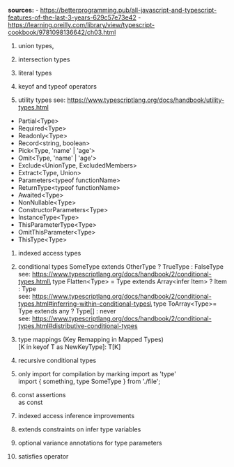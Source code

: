 

**sources:**
    - https://betterprogramming.pub/all-javascript-and-typescript-features-of-the-last-3-years-629c57e73e42
    - https://learning.oreilly.com/library/view/typescript-cookbook/9781098136642/ch03.html

1. union types, 
2. intersection types
3. literal types

4. keyof and typeof operators

5. utility types
    see: https://www.typescriptlang.org/docs/handbook/utility-types.html
- Partial&lt;Type&gt;
- Required&lt;Type&gt;
- Readonly&lt;Type&gt;
- Record&lt;string, boolean&gt;
- Pick&lt;Type, 'name' | 'age'&gt;
- Omit&lt;Type, 'name' | 'age'&gt;
- Exclude&lt;UnionType, ExcludedMembers&gt;
- Extract&lt;Type, Union&gt;
- Parameters&lt;typeof functionName&gt;
- ReturnType&lt;typeof functionName&gt;
- Awaited&lt;Type&gt;
- NonNullable&lt;Type&gt;
- ConstructorParameters&lt;Type&gt;
- InstanceType&lt;Type&gt;
- ThisParameterType&lt;Type&gt;
- OmitThisParameter&lt;Type&gt;
- ThisType&lt;Type&gt;

1. indexed access types

2. conditional types
    SomeType extends OtherType ? TrueType : FalseType\
    see: https://www.typescriptlang.org/docs/handbook/2/conditional-types.html\
    type Flatten&lt;Type&gt; = Type extends Array&lt;infer Item&gt; ? Item : Type\
    see: https://www.typescriptlang.org/docs/handbook/2/conditional-types.html#inferring-within-conditional-types\
    type ToArray&lt;Type&gt;= Type extends any ? Type[] : never\
    see: https://www.typescriptlang.org/docs/handbook/2/conditional-types.html#distributive-conditional-types

3. type mappings (Key Remapping in Mapped Types)\
    [K in keyof T as NewKeyType]: T[K]

4. recursive conditional types

5.  only import for compilation by marking import as 'type'\
    import { something, type SomeType } from './file';

6.  const assertions\
    as const

7.  indexed access inference improvements

8.  extends constraints on infer type variables

9.  optional variance annotations for type parameters

10. satisfies operator

